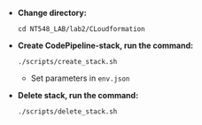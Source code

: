 - **Change directory:**
  ```
  cd NT548_LAB/lab2/CLoudformation
  ```
- **Create CodePipeline-stack, run the command:**

  ```
  ./scripts/create_stack.sh
  ```

  - Set parameters in `env.json`

- **Delete stack, run the command:**
  ```
  ./scripts/delete_stack.sh
  ```
